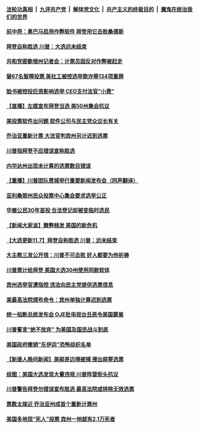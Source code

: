 

####  [法轮功真相](../../../../basic/blob/master/README.md?t=11080531) &nbsp;|&nbsp; [九评共产党](../../../../9ping.md/blob/master/README.md?t=11080531) &nbsp;|&nbsp; [解体党文化](../../../../jtdwh.md/blob/master/README.md?t=11080531)  &nbsp;|&nbsp; [共产主义的终极目的](../../../../gczydzjmd.md/blob/master/README.md?t=11080531) &nbsp;|&nbsp; [魔鬼在统治我们的世界](../../../../mgztzwmdsj.md/blob/master/README.md?t=11080531) 

#### [前中将：奥巴马启用作弊软件 拜登用它击败桑德斯](../pages/prog203/a102981656.md?t=11080531) 

#### [拜登自称胜选 川普：大选远未结束](../pages/prog203/a102981647.md?t=11080531) 

#### [共和党密歇根州记者会：计票员因反对作弊被赶走](../pages/prog203/a102981492.md?t=11080531) 

#### [替67名智障投票 美社工被控选举欺诈等134项重罪](../pages/prog203/a102981461.md?t=11080531) 

#### [脸书被控投巨资影响选举 CEO支付法官“小费”](../pages/prog203/a102981458.md?t=11080531) 

#### [【直播】左媒宣布拜登当选 美50州集会抗议](../pages/prog203/a102981588.md?t=11080531) 

#### [美投票软件出问题 软件公司与民主党众议长有关](../pages/prog203/a102981198.md?t=11080531) 

#### [乔治亚重新计票 大法官判宾州另计迟到选票](../pages/prog203/a102981521.md?t=11080531) 

#### [川普指拜登不应错误宣称胜选](../pages/prog203/a102981536.md?t=11080531) 

#### [内华达州出现未计算的选票数目错误](../pages/prog203/a102981519.md?t=11080531) 

#### [【重播】川普团队费城举行重要新闻发布会（同声翻译）](../pages/prog203/a102981523.md?t=11080531) 

#### [亚利桑那州民众投票中心集会要求选举公正](../pages/prog203/a102981483.md?t=11080531) 

#### [华裔公民30年首投 合法登记却被变临时选民](../pages/prog203/a102981480.md?t=11080531) 

#### [【新闻大家谈】舞弊频发 美国的新危机](../pages/prog203/a102981478.md?t=11080531) 

#### [【大选更新11.7】拜登自称胜选 川普：远未结束](../pages/prog203/a102981406.md?t=11080531) 

#### [大主教三发公开信：川普不可击败 好人都要为他祈祷](../pages/prog203/a102981404.md?t=11080531) 

#### [川普票计给拜登 美国大选30州使用同款软体](../pages/prog203/a102981387.md?t=11080531) 

#### [宾州选举官遭指控 违法向民主党提供选票信息](../pages/prog203/a102981360.md?t=11080531) 


#### [美最高法院颁布命令：宾州单独计算迟到选票](../pages/prog203/a102981329.md?t=11080531) 

#### [统一掐断总统发布会 OJE批电视台丑恶令美国蒙羞](../pages/prog203/a102981315.md?t=11080531) 

#### [川普誓言“绝不放弃” 为美国及国民战斗到底](../pages/prog203/a102981312.md?t=11080531) 

#### [美国政府撤销“东伊运”恐怖组织名单](../pages/prog203/a102981296.md?t=11080531) 

#### [【新唐人晚间新闻】美邮差边境被捕 搜出邮寄选票](../pages/prog203/a102981263.md?t=11080531) 

#### [组图：美国大选发现大量违规 川普阵营街头抗议](../pages/prog203/a102981133.md?t=11080531) 



#### [川普警告拜登勿错误宣布胜选 最高法院或排除无效选票](../pages/prog203/a102981091.md?t=11080531) 

#### [票数太接近 乔治亚州成首个重新计票州](../pages/prog203/a102981093.md?t=11080531) 

#### [美国多地现“死人”投票 宾州一地就有2.1万死者](../pages/prog203/a102981089.md?t=11080531) 

